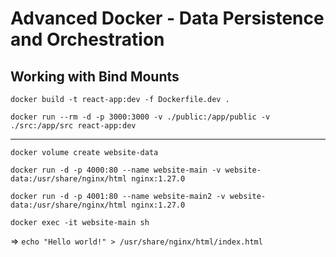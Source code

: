 # Advanced Docker - Data Persistence and Orchestration
## Working with Bind Mounts

`docker build -t react-app:dev -f Dockerfile.dev .`

`docker run --rm -d -p 3000:3000 -v ./public:/app/public -v ./src:/app/src react-app:dev`

---

`docker volume create website-data`

`docker run -d -p 4000:80 --name website-main -v website-data:/usr/share/nginx/html nginx:1.27.0`

`docker run -d -p 4001:80 --name website-main2 -v website-data:/usr/share/nginx/html nginx:1.27.0`

`docker exec -it website-main sh`

=> `echo "Hello world!" > /usr/share/nginx/html/index.html`
